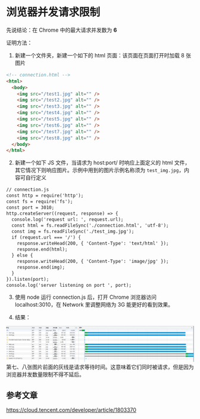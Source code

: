 # 浏览器并发请求限制

先说结论：在 Chrome 中的最大请求并发数为 **6**


证明方法：
1. 新建一个文件夹，新建一个如下的 html 页面：该页面在页面打开时加载 8 张图片
```html
<!-- connection.html -->
<html>
  <body>
    <img src="/test1.jpg" alt="" />
    <img src="/test2.jpg" alt="" />
    <img src="/test3.jpg" alt="" />
    <img src="/test4.jpg" alt="" />
    <img src="/test5.jpg" alt="" />
    <img src="/test6.jpg" alt="" />
    <img src="/test7.jpg" alt="" />
    <img src="/test8.jpg" alt="" />
  </body>
</html>
```

2. 新建一个如下 JS 文件，当请求为 host:port/ 时响应上面定义的 html 文件，其它情况下则响应图片。示例中用到的图片示例名称须为 `test_img.jpg`，内容可自行定义
```JS
// connection.js
const http = require('http');
const fs = require('fs');
const port = 3010;
http.createServer((request, response) => {
  console.log('request url: ', request.url);
  const html = fs.readFileSync('./connection.html', 'utf-8');
  const img = fs.readFileSync('./test_img.jpg');
  if (request.url === '/') {
    response.writeHead(200, { 'Content-Type': 'text/html' });
    response.end(html);
  } else {
    response.writeHead(200, { 'Content-Type': 'image/jpg' });
    response.end(img);
  }
}).listen(port);
console.log('server listening on port ', port);

```

3. 使用 node 运行 connection.js 后，打开 Chrome 浏览器访问 localhost:3010，在 Network 里调整网络为 3G 能更好的看到效果。

5. 结果：

![](../image/浏览器并发请求限制.png)
第七、八张图片前面的灰线是请求等待时间。这意味着它们同时被请求，但是因为浏览器并发数量限制不得不延后。

## 参考文章
https://cloud.tencent.com/developer/article/1803370